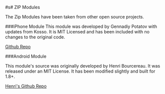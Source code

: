 #s# ZIP Modules

The Zip Modules have been taken from other open source projects.

###iPhone Module
This module was  developed by Gennadiy Potatov with updates
from Kosso. It is MIT Licensed and has been included with no changes to
the original code. 

[Github Repo](https://github.com/TermiT/ZipFile)

###Android Module

This module's source was originally developed by Henri Bourcereau. It was
released under an MIT License. It has been modified slightly and built for 1.8+. 

[Henri's Github Repo](https://github.com/websiteburo/androzip)
